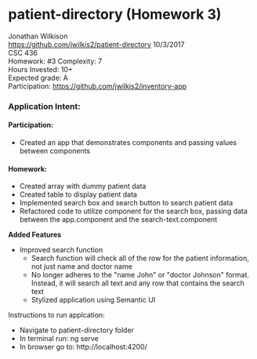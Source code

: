 # patient-directory (Homework 3)
Jonathan Wilkison  
https://github.com/jwilkis2/patient-directory
10/3/2017  
CSC 436  
Homework: #3
Complexity: 7  
Hours Invested: 10+  
Expected grade: A  
Participation: https://github.com/jwilkis2/inventory-app
  
### Application Intent:  
#### Participation:  
  - Created an app that demonstrates components and passing values between components  
  
#### Homework:  
  - Created array with dummy patient data  
  - Created table to display patient data  
  - Implemented search box and search button to search patient data  
  - Refactored code to utilize component for the search box, passing data between the app.component and the search-text.component  
  
  **Added Features**
  - Improved search function
     - Search function will check all of the row for the patient information, not just name and doctor name
     - No longer adheres to the "name John" or "doctor Johnson" format.  Instead, it will search all text and any row that contains the search text  
     - Stylized application using Semantic UI
  

Instructions to run applcation:  
 - Navigate to patient-directory folder  
 - In terminal run: ng serve  
 - In browser go to: http://localhost:4200/  
